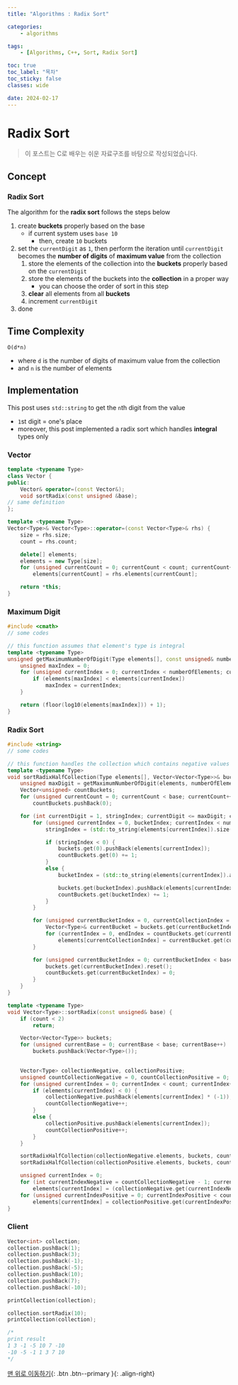 ```yaml
---
title: "Algorithms : Radix Sort"

categories:
    - algorithms

tags:
    - [Algorithms, C++, Sort, Radix Sort]

toc: true
toc_label: "목차"
toc_sticky: false
classes: wide

date: 2024-02-17
---
```


# Radix Sort

> 이 포스트는 C로 배우는 쉬운 자료구조를 바탕으로 작성되었습니다.

## Concept

### Radix Sort
The algorithm for the **radix sort** follows the steps below
1. create **buckets** properly based on the base 
    * if current system uses `base 10`
        + then, create `10` buckets
2. set the `currentDigit` as `1`, then perform the iteration until `currentDigit` becomes the **number of digits** of **maximum value** from the collection
    1. store the elements of the collection into the **buckets** properly based on the `currentDigit`
    2. store the elements of the buckets into the **collection** in a proper way
        + you can choose the order of sort in this step
    3. **clear** all elements from all **buckets**
    4. increment `currentDigit`
3. done


## Time Complexity
`O(d*n)`
- where `d` is the number of digits of maximum value from the collection
- and `n` is the number of elements


## Implementation
This post uses `std::string` to get the `n`th digit from the value
- `1`st digit = one's place
- moreover, this post implemented a radix sort which handles **integral** types only

### Vector
```c++
template <typename Type>
class Vector {
public:
    Vector& operator=(const Vector&);
    void sortRadix(const unsigned &base);
// same definition
};
```
```c++
template <typename Type>
Vector<Type>& Vector<Type>::operator=(const Vector<Type>& rhs) {
    size = rhs.size;
    count = rhs.count;

    delete[] elements;
    elements = new Type[size];
    for (unsigned currentCount = 0; currentCount < count; currentCount++)
        elements[currentCount] = rhs.elements[currentCount];

    return *this;
}
```

### Maximum Digit
```c++
#include <cmath>
// some codes

// this function assumes that element's type is integral
template <typename Type>
unsigned getMaximumNumberOfDigit(Type elements[], const unsigned& numberOfElements, const int& base) {
    unsigned maxIndex = 0;
    for (unsigned currentIndex = 0; currentIndex < numberOfElements; currentIndex++) {
        if (elements[maxIndex] < elements[currentIndex])
            maxIndex = currentIndex;
    }

    return (floor(log10(elements[maxIndex])) + 1);
}
```

### Radix Sort
```c++
#include <string>
// some codes

// this function handles the collection which contains negative values or (positive values or 0) only
template <typename Type>
void sortRadixHalfCollection(Type elements[], Vector<Vector<Type>>& buckets, const unsigned& numberOfElements, const unsigned &base) {
    unsigned maxDigit = getMaximumNumberOfDigit(elements, numberOfElements, base);
    Vector<unsigned> countBuckets;
    for (unsigned currentCount = 0; currentCount < base; currentCount++)
        countBuckets.pushBack(0);

    for (int currentDigit = 1, stringIndex; currentDigit <= maxDigit; currentDigit++) {
        for (unsigned currentIndex = 0, bucketIndex; currentIndex < numberOfElements; currentIndex++) {
            stringIndex = (std::to_string(elements[currentIndex]).size() - currentDigit);

            if (stringIndex < 0) {
                buckets.get(0).pushBack(elements[currentIndex]);
                countBuckets.get(0) += 1;
            }
            else {
                bucketIndex = (std::to_string(elements[currentIndex]).at(stringIndex) - '0');

                buckets.get(bucketIndex).pushBack(elements[currentIndex]);
                countBuckets.get(bucketIndex) += 1;
            }
        }

        for (unsigned currentBucketIndex = 0, currentCollectionIndex = 0, currentIndex, endIndex; currentCollectionIndex < numberOfElements; currentBucketIndex++) {
            Vector<Type>& currentBucket = buckets.get(currentBucketIndex);
            for (currentIndex = 0, endIndex = countBuckets.get(currentBucketIndex); currentIndex < endIndex; currentIndex++, currentCollectionIndex++)
                elements[currentCollectionIndex] = currentBucket.get(currentIndex);
        }

        for (unsigned currentBucketIndex = 0; currentBucketIndex < base; currentBucketIndex++) {
            buckets.get(currentBucketIndex).reset();
            countBuckets.get(currentBucketIndex) = 0;
        }
    }
}
```
```c++
template <typename Type>
void Vector<Type>::sortRadix(const unsigned& base) {
    if (count < 2)
        return;

    Vector<Vector<Type>> buckets;
    for (unsigned currentBase = 0; currentBase < base; currentBase++)
        buckets.pushBack(Vector<Type>());

 
    Vector<Type> collectionNegative, collectionPositive;
    unsigned countCollectionNegative = 0, countCollectionPositive = 0;
    for (unsigned currentIndex = 0; currentIndex < count; currentIndex++) {
        if (elements[currentIndex] < 0) {
            collectionNegative.pushBack(elements[currentIndex] * (-1));
            countCollectionNegative++;
        }
        else {
            collectionPositive.pushBack(elements[currentIndex]);
            countCollectionPositive++;
        }
    }

    sortRadixHalfCollection(collectionNegative.elements, buckets, countCollectionNegative, base);
    sortRadixHalfCollection(collectionPositive.elements, buckets, countCollectionPositive, base);

    unsigned currentIndex = 0;
    for (int currentIndexNegative = countCollectionNegative - 1; currentIndexNegative > -1; currentIndexNegative--, currentIndex++)
        elements[currentIndex] = (collectionNegative.get(currentIndexNegative) * (-1));
    for (unsigned currentIndexPositive = 0; currentIndexPositive < countCollectionPositive; currentIndexPositive++, currentIndex++)
        elements[currentIndex] = collectionPositive.get(currentIndexPositive);
}
```

### Client
```c++
Vector<int> collection;
collection.pushBack(1);
collection.pushBack(3);
collection.pushBack(-1);
collection.pushBack(-5);
collection.pushBack(10);
collection.pushBack(7);
collection.pushBack(-10);

printCollection(collection);

collection.sortRadix(10);
printCollection(collection);

/*
print result
1 3 -1 -5 10 7 -10
-10 -5 -1 1 3 7 10
*/
```


[맨 위로 이동하기](#){: .btn .btn--primary }{: .align-right}